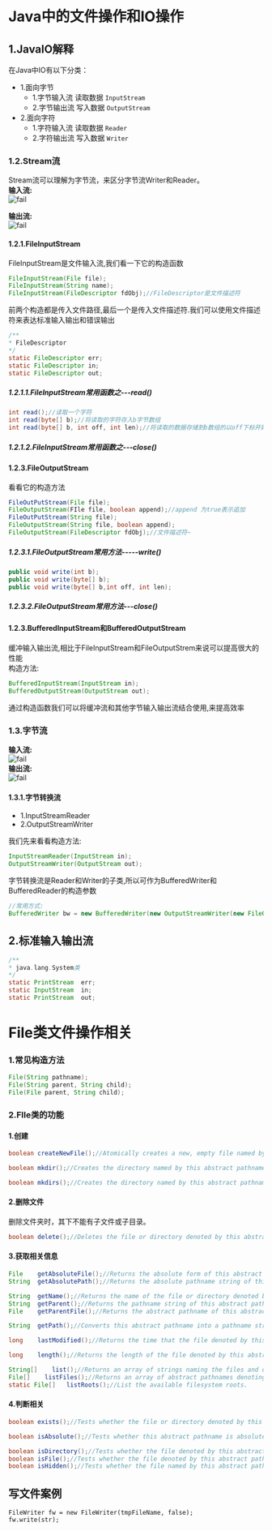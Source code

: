 # Java中的文件操作和IO操作
 
## 1.JavaIO解释
在Java中IO有以下分类：<br>
- 1.面向字节
  - 1.字节输入流 读取数据 ``InputStream``
  - 2.字节输出流 写入数据 ``OutputStream``
- 2.面向字符
  - 1.字符输入流 读取数据 ``Reader``
  - 2.字符输出流 写入数据 ``Writer``

### 1.2.Stream流
Stream流可以理解为字节流，来区分字节流Writer和Reader。<br>
**输入流:**<br>
![fail](img/9.1.PNG)<br>

**输出流:**<br>
![fail](img/9.2.PNG)<br>

#### 1.2.1.FileInputStream
FileInputStream是文件输入流,我们看一下它的构造函数<br>
```java
FileInputStream(File file);
FileInputStream(String name);
FileInputStream(FileDescriptor fdObj);//FileDescriptor是文件描述符
```
前两个构造都是传入文件路径,最后一个是传入文件描述符.我们可以使用文件描述符来表达标准输入输出和错误输出<br>
```java
/**
* FileDescriptor
*/
static FileDescriptor err;
static FileDescriptor in;
static FileDescriptor out;
```

##### 1.2.1.1.FileInputStream常用函数之---read()
```java
int read();//读取一个字符
int read(byte[] b);//将读取的字符存入b字节数组
int read(byte[] b, int off, int len);//将读取的数据存储到b数组的以off下标开始的地方,最多读取len个字符
```

##### 1.2.1.2.FileInputStream常用函数之---close()

#### 1.2.3.FileOutputStream
看看它的构造方法<br>
```java
FileOutPutStream(File file);
FileOutputStream(FIle file, boolean append);//append 为true表示追加
FileOutPutStream(String file);
FileOutputStream(String file, boolean append);
FileOutputStream(FileDescriptor fdObj);//文件描述符~
```

##### 1.2.3.1.FileOutputStream常用方法-----write()
```java
public void write(int b);
public void write(byte[] b);
public void write(byte[] b,int off, int len);
```
##### 1.2.3.2.FileOutputStream常用方法---close()

#### 1.2.3.BufferedInputStream和BufferedOutputStream
缓冲输入输出流,相比于FileInputStream和FileOutputStrem来说可以提高很大的性能<br>
构造方法:<br>
```java
BufferedInputStream(InputStream in);
BufferedOutputStream(OutputStream out);
```
通过构造函数我们可以将缓冲流和其他字节输入输出流结合使用,来提高效率<br>

### 1.3.字节流
**输入流:**<br>
![fail](img/9.4.PNG)<br>
**输出流:**<br>
![fail](img/9.3.PNG)<br>

#### 1.3.1.字节转换流
- 1.InputStreamReader
- 2.OutputStreamWriter

我们先来看看构造方法:<br>
```java
InputStreamReader(InputStream in);
OutputStreamWriter(OutputStream out);
```

字节转换流是Reader和Writer的子类,所以可作为BufferedWriter和BufferedReader的构造参数<br>
```java
//常用方式:
BufferedWriter bw = new BufferedWriter(new OutputStreamWriter(new FileOutputStream("e:\\a.txt")));
```

## 2.标准输入输出流
```java
/**
* java.lang.System类
*/
static PrintStream	err;
static InputStream	in;
static PrintStream	out;
```






# File类文件操作相关

### 1.常见构造方法
```java
File(String pathname);
File(String parent, String child);
File(File parent, String child);
```

### 2.FIle类的功能

#### 1.创建
```java
boolean	createNewFile();//Atomically creates a new, empty file named by this abstract pathname if and only if a file with this name does not yet exist.

boolean	mkdir();//Creates the directory named by this abstract pathname.

boolean	mkdirs();//Creates the directory named by this abstract pathname, including any necessary but nonexistent parent directories.
```

#### 2.删除文件
删除文件夹时，其下不能有子文件或子目录。<br>
```java
boolean	delete();//Deletes the file or directory denoted by this abstract pathname.
```

#### 3.获取相关信息
```java
File  	getAbsoluteFile();//Returns the absolute form of this abstract pathname.
String	getAbsolutePath();//Returns the absolute pathname string of this abstract pathname.

String	getName();//Returns the name of the file or directory denoted by this abstract pathname.
String	getParent();//Returns the pathname string of this abstract pathname's parent, or null if this pathname does not name a parent directory.
File  	getParentFile();//Returns the abstract pathname of this abstract pathname's parent, or null if this pathname does not name a parent directory.

String	getPath();//Converts this abstract pathname into a pathname string.

long  	lastModified();//Returns the time that the file denoted by this abstract pathname was last modified.

long  	length();//Returns the length of the file denoted by this abstract pathname.

String[]	list();//Returns an array of strings naming the files and directories in the directory denoted by this abstract pathname.
File[]	  listFiles();//Returns an array of abstract pathnames denoting the files in the directory denoted by this abstract pathname.
static File[]	listRoots();//List the available filesystem roots.
```

#### 4.判断相关
```java
boolean	exists();//Tests whether the file or directory denoted by this abstract pathname exists.

boolean	isAbsolute();//Tests whether this abstract pathname is absolute.

boolean	isDirectory();//Tests whether the file denoted by this abstract pathname is a directory.
boolean	isFile();//Tests whether the file denoted by this abstract pathname is a normal file.
boolean	isHidden();//Tests whether the file named by this abstract pathname is a hidden file.
```

## 写文件案例
```
FileWriter fw = new FileWriter(tmpFileName, false);
fw.write(str);
```